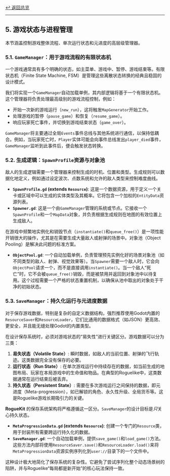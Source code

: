 [&#8617; 返回总览](../README.md)

---

## 5. 游戏状态与进程管理

本节涵盖控制游戏整体流程、单次运行状态和元进度的高层级管理器。

### 5.1. `GameManager`：用于游戏流程的有限状态机

一个游戏通常具有多个明确的状态，如主菜单、游戏中、暂停、游戏结束等。有限状态机（Finite State Machine, FSM）是管理这些离散状态转换的经典且稳固的设计模式。

我们将实现一个`GameManager`自动加载单例，其内部逻辑将基于一个有限状态机。这个管理器将负责处理最高级别的游戏流程控制，例如：
* 开始一次新的游戏运行（`new_run`），这将触发`MapGenerator`开始工作。
* 处理游戏的暂停（`pause_game`）和恢复（`resume_game`）。
* 响应玩家死亡事件，并切换到游戏结束状态（`game_over`）。

`GameManager`将主要通过全局`Events`事件总线与其他系统进行通信，以保持低耦合。例如，当玩家死亡时，`Player`实体可能会向事件总线发出`player_died`事件，`GameManager`监听到此事件后，便会触发状态转换。

### 5.2. 生成逻辑：`SpawnProfile`资源与对象池

敌人的生成逻辑需要一个管理器来控制生成的时机、位置和类型。生成规则可以数据化地定义，例如通过设定波次、点数系统和允许的敌人类型来控制难度曲线。

* **`SpawnProfile.gd` (extends `Resource`)**: 这是一个数据资源，用于定义一个关卡或区域中可以生成的实体类型及其概率。它将包含一个加权的`EntityData`资源列表。
* **`Spawner.gd`**: 这是一个由`GameManager`管理的系统或节点。它接收一个`SpawnProfile`和一个`MapData`对象，并负责根据生成规则在地图的有效位置上生成敌人。

在游戏中频繁地实例化和销毁节点（`instantiate()`和`queue_free()`）是一项性能开销很大的操作，尤其是在需要生成大量敌人或射弹的场景中。对象池（Object Pooling）是解决此问题的标准方案。

* **`ObjectPool.gd`**: 一个自动加载单例，负责管理预先实例化好的场景对象池（如不同类型的敌人、射弹、视觉效果等）。当`Spawner`需要一个敌人时，它会向`ObjectPool`请求一个，而不是直接调用`instantiate()`。当一个敌人“死亡”时，它不会被`queue_free()`销毁，而是被禁用并返回到对象池中以待复用。这个过程需要一个严格的状态重置机制，以确保从池中取出的对象处于干净的初始状态。

### 5.3. `SaveManager`：持久化运行与元进度数据

对于保存游戏数据，特别是复杂的自定义数据结构，强烈推荐使用Godot内置的`ResourceSaver`和`ResourceLoader`，它们比通用的数据格式（如JSON）更高效、更安全，并且能无缝处理Godot的内置类型。

在设计保存系统时，必须对游戏状态的“易失性”进行关键区分。游戏数据可以分为三类：
1.  **易失状态（Volatile State）**: 瞬时数据，如敌人的当前位置、射弹的飞行轨迹。这类数据完全没有保存的必要。
2.  **运行状态（Run State）**: 在单次游戏运行中持续存在的数据，如当前生成的地图布局、玩家在本局游戏中的生命值和物品。在典型的Roguelike中，这类数据通常在运行结束后被丢弃。
3.  **持久状态（Persistent State）**: 需要在多次游戏运行之间保持的数据，即元进度（Meta-progression），如已解锁的角色、永久性升级、全局货币等。这是Roguelike游戏长期吸引力的关键。

**RogueKit** 的保存系统架构将严格遵循这一区分。`SaveManager`的设计目标是*只*关心持久状态。

* **`MetaProgressionData.gd` (extends `Resource`)**: 创建一个专门的`Resource`类，用于封装所有需要跨运行持久化的数据。
* **`SaveManager.gd`**: 一个自动加载单例，提供`save_game()`和`load_game()`方法。这些方法内部将使用`ResourceSaver.save()`和`ResourceLoader.load()`来将`MetaProgressionData`资源实例序列化到`user://`目录下的一个文件中。

这种设计极大地简化了保存系统的复杂性。它避免了尝试序列化整个动态场景树的陷阱，并与Roguelike“每局都是新开始”的核心玩法保持一致。